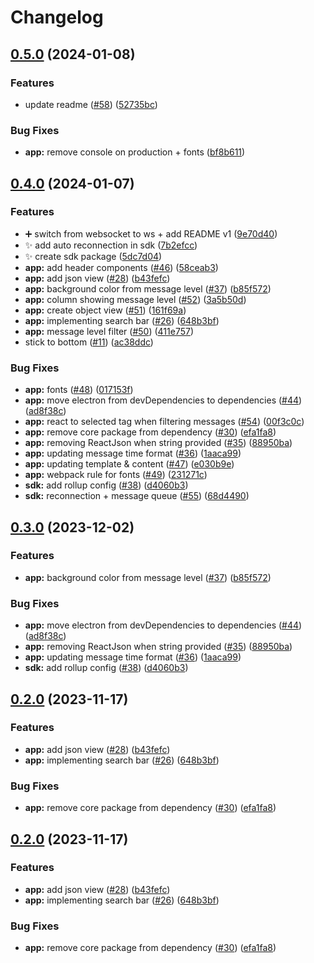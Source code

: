 # Changelog

## [0.5.0](https://github.com/FullStack-DevTool/FSDT/compare/app-v0.4.0...app-v0.5.0) (2024-01-08)


### Features

* update readme ([#58](https://github.com/FullStack-DevTool/FSDT/issues/58)) ([52735bc](https://github.com/FullStack-DevTool/FSDT/commit/52735bcd4bdcd2c65ce4a54fa28a9b1d2c4b9b20))


### Bug Fixes

* **app:** remove console on production + fonts ([bf8b611](https://github.com/FullStack-DevTool/FSDT/commit/bf8b6111f67b3a81e6296f2706a09e1860f1e376))

## [0.4.0](https://github.com/FullStack-DevTool/FSDT/compare/app-v0.3.0...app-v0.4.0) (2024-01-07)


### Features

* :heavy_plus_sign: switch from websocket to ws + add README v1 ([9e70d40](https://github.com/FullStack-DevTool/FSDT/commit/9e70d40ce0ae81ec4cf17ce495c89a86d96d8749))
* :sparkles: add auto reconnection in sdk ([7b2efcc](https://github.com/FullStack-DevTool/FSDT/commit/7b2efcc093f1f72912138d479d832972a70793c7))
* :sparkles: create sdk package ([5dc7d04](https://github.com/FullStack-DevTool/FSDT/commit/5dc7d04be649ab126964575d3929a0a86ade7724))
* **app:** add header components ([#46](https://github.com/FullStack-DevTool/FSDT/issues/46)) ([58ceab3](https://github.com/FullStack-DevTool/FSDT/commit/58ceab3fdc2cdce77046d83029863f619eb4a872))
* **app:** add json view ([#28](https://github.com/FullStack-DevTool/FSDT/issues/28)) ([b43fefc](https://github.com/FullStack-DevTool/FSDT/commit/b43fefc11a9820e653c6299554075861fe980a81))
* **app:** background color from message level ([#37](https://github.com/FullStack-DevTool/FSDT/issues/37)) ([b85f572](https://github.com/FullStack-DevTool/FSDT/commit/b85f572665683e373288f8a18e965e1be03835d6))
* **app:** column showing message level ([#52](https://github.com/FullStack-DevTool/FSDT/issues/52)) ([3a5b50d](https://github.com/FullStack-DevTool/FSDT/commit/3a5b50d4a1f01f79a5fa5997764c68f7e00f4983))
* **app:** create object view ([#51](https://github.com/FullStack-DevTool/FSDT/issues/51)) ([161f69a](https://github.com/FullStack-DevTool/FSDT/commit/161f69af3ce07bb4068dc86e57f8c7305adf4abc))
* **app:** implementing search bar ([#26](https://github.com/FullStack-DevTool/FSDT/issues/26)) ([648b3bf](https://github.com/FullStack-DevTool/FSDT/commit/648b3bf7c404de1c43113321c11800b4706ab03a))
* **app:** message level filter ([#50](https://github.com/FullStack-DevTool/FSDT/issues/50)) ([411e757](https://github.com/FullStack-DevTool/FSDT/commit/411e7573a1cac946cfe0da81f15c83415f6ed7d6))
* stick to bottom ([#11](https://github.com/FullStack-DevTool/FSDT/issues/11)) ([ac38ddc](https://github.com/FullStack-DevTool/FSDT/commit/ac38ddc4a66e53a5cc65cafefb144ff354b7b101))


### Bug Fixes

* **app:** fonts ([#48](https://github.com/FullStack-DevTool/FSDT/issues/48)) ([017153f](https://github.com/FullStack-DevTool/FSDT/commit/017153ff74914e7290d0d2a78cafb5dd93dbbd69))
* **app:** move electron from devDependencies to dependencies ([#44](https://github.com/FullStack-DevTool/FSDT/issues/44)) ([ad8f38c](https://github.com/FullStack-DevTool/FSDT/commit/ad8f38c5a0a224b9284b194a2f24a716089a5ada))
* **app:** react to selected tag when filtering messages ([#54](https://github.com/FullStack-DevTool/FSDT/issues/54)) ([00f3c0c](https://github.com/FullStack-DevTool/FSDT/commit/00f3c0c80478af83f1341315d6a7d9427eea3b20))
* **app:** remove core package from dependency ([#30](https://github.com/FullStack-DevTool/FSDT/issues/30)) ([efa1fa8](https://github.com/FullStack-DevTool/FSDT/commit/efa1fa86b516e2f4fb7302e9809fc91802671962))
* **app:** removing ReactJson when string provided ([#35](https://github.com/FullStack-DevTool/FSDT/issues/35)) ([88950ba](https://github.com/FullStack-DevTool/FSDT/commit/88950baa175bc667ba9844d47227208a45716b90))
* **app:** updating message time format ([#36](https://github.com/FullStack-DevTool/FSDT/issues/36)) ([1aaca99](https://github.com/FullStack-DevTool/FSDT/commit/1aaca993d111a8b10f0711bca342eaa88b2f25a2))
* **app:** updating template & content ([#47](https://github.com/FullStack-DevTool/FSDT/issues/47)) ([e030b9e](https://github.com/FullStack-DevTool/FSDT/commit/e030b9e87b8d3ac57a18ca0d756b5cc246e43c12))
* **app:** webpack rule for fonts ([#49](https://github.com/FullStack-DevTool/FSDT/issues/49)) ([231271c](https://github.com/FullStack-DevTool/FSDT/commit/231271c094bbdc7061a161264f61e69774e0fa66))
* **sdk:** add rollup config ([#38](https://github.com/FullStack-DevTool/FSDT/issues/38)) ([d4060b3](https://github.com/FullStack-DevTool/FSDT/commit/d4060b3d534974312aea38b4ce01e710a5259860))
* **sdk:** reconnection + message queue ([#55](https://github.com/FullStack-DevTool/FSDT/issues/55)) ([68d4490](https://github.com/FullStack-DevTool/FSDT/commit/68d449081651893d376fb7799abb03e54b982016))

## [0.3.0](https://github.com/FullStack-DevTool/FSDT/compare/app-v0.2.0...app-v0.3.0) (2023-12-02)


### Features

* **app:** background color from message level ([#37](https://github.com/FullStack-DevTool/FSDT/issues/37)) ([b85f572](https://github.com/FullStack-DevTool/FSDT/commit/b85f572665683e373288f8a18e965e1be03835d6))


### Bug Fixes

* **app:** move electron from devDependencies to dependencies ([#44](https://github.com/FullStack-DevTool/FSDT/issues/44)) ([ad8f38c](https://github.com/FullStack-DevTool/FSDT/commit/ad8f38c5a0a224b9284b194a2f24a716089a5ada))
* **app:** removing ReactJson when string provided ([#35](https://github.com/FullStack-DevTool/FSDT/issues/35)) ([88950ba](https://github.com/FullStack-DevTool/FSDT/commit/88950baa175bc667ba9844d47227208a45716b90))
* **app:** updating message time format ([#36](https://github.com/FullStack-DevTool/FSDT/issues/36)) ([1aaca99](https://github.com/FullStack-DevTool/FSDT/commit/1aaca993d111a8b10f0711bca342eaa88b2f25a2))
* **sdk:** add rollup config ([#38](https://github.com/FullStack-DevTool/FSDT/issues/38)) ([d4060b3](https://github.com/FullStack-DevTool/FSDT/commit/d4060b3d534974312aea38b4ce01e710a5259860))

## [0.2.0](https://github.com/FullStack-DevTool/FSDT/compare/app-v0.1.0...app-v0.2.0) (2023-11-17)


### Features

* **app:** add json view ([#28](https://github.com/FullStack-DevTool/FSDT/issues/28)) ([b43fefc](https://github.com/FullStack-DevTool/FSDT/commit/b43fefc11a9820e653c6299554075861fe980a81))
* **app:** implementing search bar ([#26](https://github.com/FullStack-DevTool/FSDT/issues/26)) ([648b3bf](https://github.com/FullStack-DevTool/FSDT/commit/648b3bf7c404de1c43113321c11800b4706ab03a))


### Bug Fixes

* **app:** remove core package from dependency ([#30](https://github.com/FullStack-DevTool/FSDT/issues/30)) ([efa1fa8](https://github.com/FullStack-DevTool/FSDT/commit/efa1fa86b516e2f4fb7302e9809fc91802671962))

## [0.2.0](https://www.github.com/FullStack-DevTool/FSDT/compare/app-v0.1.0...app-v0.2.0) (2023-11-17)


### Features

* **app:** add json view ([#28](https://www.github.com/FullStack-DevTool/FSDT/issues/28)) ([b43fefc](https://www.github.com/FullStack-DevTool/FSDT/commit/b43fefc11a9820e653c6299554075861fe980a81))
* **app:** implementing search bar ([#26](https://www.github.com/FullStack-DevTool/FSDT/issues/26)) ([648b3bf](https://www.github.com/FullStack-DevTool/FSDT/commit/648b3bf7c404de1c43113321c11800b4706ab03a))


### Bug Fixes

* **app:** remove core package from dependency ([#30](https://www.github.com/FullStack-DevTool/FSDT/issues/30)) ([efa1fa8](https://www.github.com/FullStack-DevTool/FSDT/commit/efa1fa86b516e2f4fb7302e9809fc91802671962))
